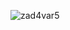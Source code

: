 
![zad4var5](https://user-images.githubusercontent.com/90615844/147072734-8d67876b-fb5a-48c8-b494-e37b9abf2861.png)
